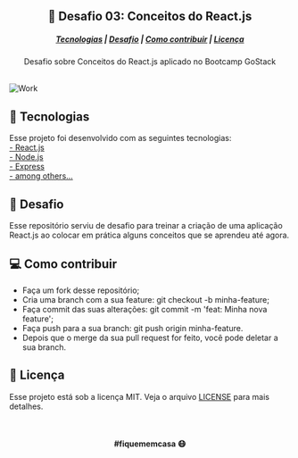 ## <div align="center">:rocket: Desafio 03: Conceitos do React.js </div>

##### <div align="center"> [Tecnologias](#Tecnologias)   |   [Desafio](#Desafio)   |   [Como contribuir](#Desafio)   |   [Licença](#Licença)    </div>

<div align="center"> Desafio sobre Conceitos do React.js aplicado no Bootcamp GoStack  </div>

<br>

![Work](https://images.unsplash.com/photo-1504639725590-34d0984388bd?ixlib=rb-1.2.1&ixid=eyJhcHBfaWQiOjEyMDd9&auto=format&fit=crop&w=1267&q=80)

## :satellite: Tecnologias 
Esse projeto foi desenvolvido com as seguintes tecnologias: <br>
[- React.js](#) <br>
[- Node.js](https://nodejs.org/en/) <br>
[- Express](https://expressjs.com/) <br>
[- among others...](#) 

## :tophat: Desafio
Esse repositório serviu de desafio para treinar a criação de uma aplicação React.js
ao colocar em prática alguns conceitos que se aprendeu até agora.

## :computer: Como contribuir
- Faça um fork desse repositório;
- Cria uma branch com a sua feature: git checkout -b minha-feature;
- Faça commit das suas alterações: git commit -m 'feat: Minha nova feature';
- Faça push para a sua branch: git push origin minha-feature.
- Depois que o merge da sua pull request for feito, você pode deletar a sua branch.



## :file_folder: Licença
Esse projeto está sob a licença MIT. Veja o arquivo [LICENSE](LICENSE.md) para mais detalhes.

<br>

#### <div align="center">#fiquememcasa :mask: </div>
